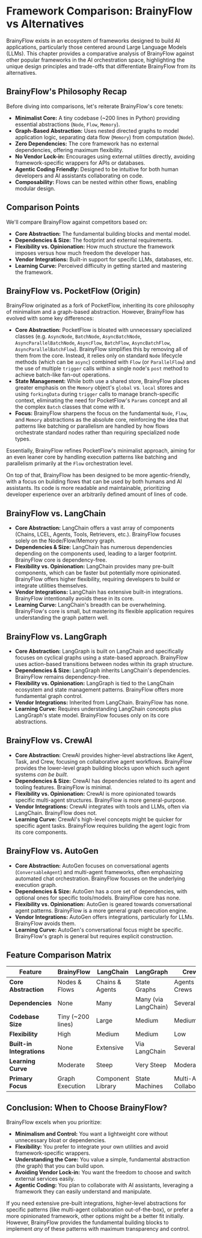 # Framework Comparison: BrainyFlow vs Alternatives

BrainyFlow exists in an ecosystem of frameworks designed to build AI applications, particularly those centered around Large Language Models (LLMs). This chapter provides a comparative analysis of BrainyFlow against other popular frameworks in the AI orchestration space, highlighting the unique design principles and trade-offs that differentiate BrainyFlow from its alternatives.

## BrainyFlow's Philosophy Recap

Before diving into comparisons, let's reiterate BrainyFlow's core tenets:

- **Minimalist Core:** A tiny codebase (~200 lines in Python) providing essential abstractions (`Node`, `Flow`, `Memory`).
- **Graph-Based Abstraction:** Uses nested directed graphs to model application logic, separating data flow (`Memory`) from computation (`Node`).
- **Zero Dependencies:** The core framework has no external dependencies, offering maximum flexibility.
- **No Vendor Lock-in:** Encourages using external utilities directly, avoiding framework-specific wrappers for APIs or databases.
- **Agentic Coding Friendly:** Designed to be intuitive for both human developers and AI assistants collaborating on code.
- **Composability:** Flows can be nested within other flows, enabling modular design.

## Comparison Points

We'll compare BrainyFlow against competitors based on:

- **Core Abstraction:** The fundamental building blocks and mental model.
- **Dependencies & Size:** The footprint and external requirements.
- **Flexibility vs. Opinionation:** How much structure the framework imposes versus how much freedom the developer has.
- **Vendor Integrations:** Built-in support for specific LLMs, databases, etc.
- **Learning Curve:** Perceived difficulty in getting started and mastering the framework.

## BrainyFlow vs. PocketFlow (Origin)

BrainyFlow originated as a fork of PocketFlow, inheriting its core philosophy of minimalism and a graph-based abstraction. However, BrainyFlow has evolved with some key differences:

- **Core Abstraction:** PocketFlow is bloated with unnecessary specialized classes (e.g. `AsyncNode`, `BatchNode`, `AsyncBatchNode`, `AsyncParallelBatchNode`, `AsyncFlow`, `BatchFlow`, `AsyncBatchFlow`, `AsyncParallelBatchFlow`). BrainyFlow simplifies this by removing all of them from the core. Instead, it relies only on standard `Node` lifecycle methods (which can be `async`) combined with `Flow` (or `ParallelFlow`) and the use of multiple `trigger` calls within a single node's `post` method to achieve batch-like fan-out operations.
- **State Management:** While both use a shared store, BrainyFlow places greater emphasis on the `Memory` object's `global` vs. `local` stores and using `forkingData` during `trigger` calls to manage branch-specific context, eliminating the need for PocketFlow's `Params` concept and all the complex `Batch` classes that come with it.
- **Focus:** BrainyFlow sharpens the focus on the fundamental `Node`, `Flow`, and `Memory` abstractions as the absolute core, reinforcing the idea that patterns like batching or parallelism are handled by how flows orchestrate standard nodes rather than requiring specialized node types.

Essentially, BrainyFlow refines PocketFlow's minimalist approach, aiming for an even leaner core by handling execution patterns like batching and parallelism primarily at the `Flow` orchestration level.

On top of that, BrainyFlow has been designed to be more agentic-friendly, with a focus on building flows that can be used by both humans and AI assistants. Its code is more readable and maintainable, prioritizing developer experience over an arbitrarily defined amount of lines of code.

## BrainyFlow vs. LangChain

- **Core Abstraction:** LangChain offers a vast array of components (Chains, LCEL, Agents, Tools, Retrievers, etc.). BrainyFlow focuses solely on the Node/Flow/Memory graph.
- **Dependencies & Size:** LangChain has numerous dependencies depending on the components used, leading to a larger footprint. BrainyFlow core is dependency-free.
- **Flexibility vs. Opinionation:** LangChain provides many pre-built components, which can be faster but potentially more opinionated. BrainyFlow offers higher flexibility, requiring developers to build or integrate utilities themselves.
- **Vendor Integrations:** LangChain has extensive built-in integrations. BrainyFlow intentionally avoids these in its core.
- **Learning Curve:** LangChain's breadth can be overwhelming. BrainyFlow's core is small, but mastering its flexible application requires understanding the graph pattern well.

## BrainyFlow vs. LangGraph

- **Core Abstraction:** LangGraph is built on LangChain and specifically focuses on cyclical graphs using a state-based approach. BrainyFlow uses action-based transitions between nodes within its graph structure.
- **Dependencies & Size:** LangGraph inherits LangChain's dependencies. BrainyFlow remains dependency-free.
- **Flexibility vs. Opinionation:** LangGraph is tied to the LangChain ecosystem and state management patterns. BrainyFlow offers more fundamental graph control.
- **Vendor Integrations:** Inherited from LangChain. BrainyFlow has none.
- **Learning Curve:** Requires understanding LangChain concepts plus LangGraph's state model. BrainyFlow focuses only on its core abstractions.

## BrainyFlow vs. CrewAI

- **Core Abstraction:** CrewAI provides higher-level abstractions like Agent, Task, and Crew, focusing on collaborative agent workflows. BrainyFlow provides the lower-level graph building blocks upon which such agent systems _can be built_.
- **Dependencies & Size:** CrewAI has dependencies related to its agent and tooling features. BrainyFlow is minimal.
- **Flexibility vs. Opinionation:** CrewAI is more opinionated towards specific multi-agent structures. BrainyFlow is more general-purpose.
- **Vendor Integrations:** CrewAI integrates with tools and LLMs, often via LangChain. BrainyFlow does not.
- **Learning Curve:** CrewAI's high-level concepts might be quicker for specific agent tasks. BrainyFlow requires building the agent logic from its core components.

## BrainyFlow vs. AutoGen

- **Core Abstraction:** AutoGen focuses on conversational agents (`ConversableAgent`) and multi-agent frameworks, often emphasizing automated chat orchestration. BrainyFlow focuses on the underlying execution graph.
- **Dependencies & Size:** AutoGen has a core set of dependencies, with optional ones for specific tools/models. BrainyFlow core has none.
- **Flexibility vs. Opinionation:** AutoGen is geared towards conversational agent patterns. BrainyFlow is a more general graph execution engine.
- **Vendor Integrations:** AutoGen offers integrations, particularly for LLMs. BrainyFlow avoids them.
- **Learning Curve:** AutoGen's conversational focus might be specific. BrainyFlow's graph is general but requires explicit construction.

## Feature Comparison Matrix

| Feature                   | BrainyFlow        | LangChain         | LangGraph            | CrewAI                    | AutoGen               | PocketFlow       |
| ------------------------- | ----------------- | ----------------- | -------------------- | ------------------------- | --------------------- | ---------------- |
| **Core Abstraction**      | Nodes & Flows     | Chains & Agents   | State Graphs         | Agents & Crews            | Conversational Agents | Nodes & Flows    |
| **Dependencies**          | None              | Many              | Many (via LangChain) | Several                   | Several               | None             |
| **Codebase Size**         | Tiny (~200 lines) | Large             | Medium               | Medium                    | Medium                | Tiny (100 lines) |
| **Flexibility**           | High              | Medium            | Medium               | Low                       | Medium                | High             |
| **Built-in Integrations** | None              | Extensive         | Via LangChain        | Several                   | Several               | None             |
| **Learning Curve**        | Moderate          | Steep             | Very Steep           | Moderate                  | Moderate              | Moderate         |
| **Primary Focus**         | Graph Execution   | Component Library | State Machines       | Multi-Agent Collaboration | Conversational Agents | Graph Execution  |

## Conclusion: When to Choose BrainyFlow?

BrainyFlow excels when you prioritize:

- **Minimalism and Control:** You want a lightweight core without unnecessary bloat or dependencies.
- **Flexibility:** You prefer to integrate your own utilities and avoid framework-specific wrappers.
- **Understanding the Core:** You value a simple, fundamental abstraction (the graph) that you can build upon.
- **Avoiding Vendor Lock-in:** You want the freedom to choose and switch external services easily.
- **Agentic Coding:** You plan to collaborate with AI assistants, leveraging a framework they can easily understand and manipulate.

If you need extensive pre-built integrations, higher-level abstractions for specific patterns (like multi-agent collaboration out-of-the-box), or prefer a more opinionated framework, other options might be a better fit initially. However, BrainyFlow provides the fundamental building blocks to implement _any_ of these patterns with maximum transparency and control.
